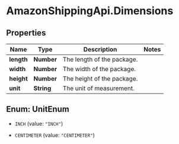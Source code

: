 # AmazonShippingApi.Dimensions

## Properties

Name | Type | Description | Notes
------------ | ------------- | ------------- | -------------
**length** | **Number** | The length of the package. | 
**width** | **Number** | The width of the package. | 
**height** | **Number** | The height of the package. | 
**unit** | **String** | The unit of measurement. | 



## Enum: UnitEnum


* `INCH` (value: `"INCH"`)

* `CENTIMETER` (value: `"CENTIMETER"`)




